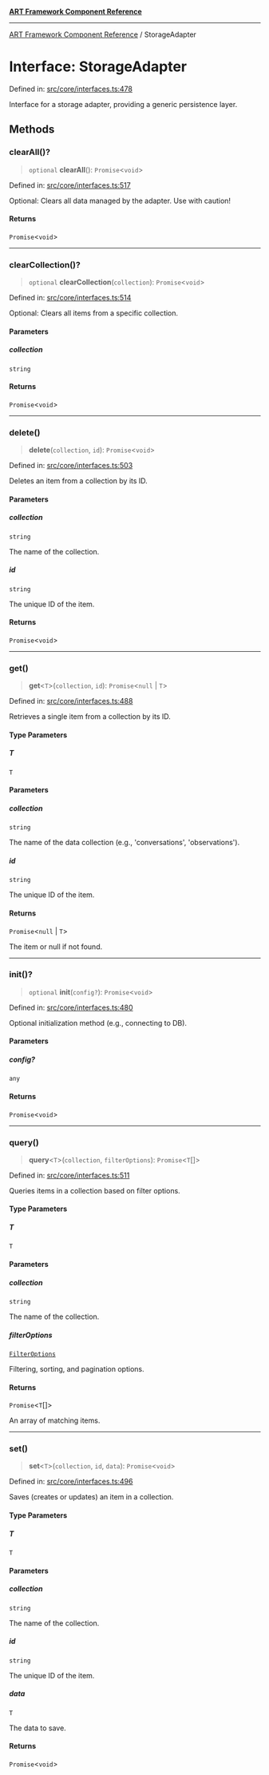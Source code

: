 [**ART Framework Component Reference**](../README.md)

***

[ART Framework Component Reference](../README.md) / StorageAdapter

# Interface: StorageAdapter

Defined in: [src/core/interfaces.ts:478](https://github.com/hashangit/ART/blob/fe46dfaaacd3f198d9540925c3184fcab0f9c813/src/core/interfaces.ts#L478)

Interface for a storage adapter, providing a generic persistence layer.

## Methods

### clearAll()?

> `optional` **clearAll**(): `Promise`\<`void`\>

Defined in: [src/core/interfaces.ts:517](https://github.com/hashangit/ART/blob/fe46dfaaacd3f198d9540925c3184fcab0f9c813/src/core/interfaces.ts#L517)

Optional: Clears all data managed by the adapter. Use with caution!

#### Returns

`Promise`\<`void`\>

***

### clearCollection()?

> `optional` **clearCollection**(`collection`): `Promise`\<`void`\>

Defined in: [src/core/interfaces.ts:514](https://github.com/hashangit/ART/blob/fe46dfaaacd3f198d9540925c3184fcab0f9c813/src/core/interfaces.ts#L514)

Optional: Clears all items from a specific collection.

#### Parameters

##### collection

`string`

#### Returns

`Promise`\<`void`\>

***

### delete()

> **delete**(`collection`, `id`): `Promise`\<`void`\>

Defined in: [src/core/interfaces.ts:503](https://github.com/hashangit/ART/blob/fe46dfaaacd3f198d9540925c3184fcab0f9c813/src/core/interfaces.ts#L503)

Deletes an item from a collection by its ID.

#### Parameters

##### collection

`string`

The name of the collection.

##### id

`string`

The unique ID of the item.

#### Returns

`Promise`\<`void`\>

***

### get()

> **get**\<`T`\>(`collection`, `id`): `Promise`\<`null` \| `T`\>

Defined in: [src/core/interfaces.ts:488](https://github.com/hashangit/ART/blob/fe46dfaaacd3f198d9540925c3184fcab0f9c813/src/core/interfaces.ts#L488)

Retrieves a single item from a collection by its ID.

#### Type Parameters

##### T

`T`

#### Parameters

##### collection

`string`

The name of the data collection (e.g., 'conversations', 'observations').

##### id

`string`

The unique ID of the item.

#### Returns

`Promise`\<`null` \| `T`\>

The item or null if not found.

***

### init()?

> `optional` **init**(`config?`): `Promise`\<`void`\>

Defined in: [src/core/interfaces.ts:480](https://github.com/hashangit/ART/blob/fe46dfaaacd3f198d9540925c3184fcab0f9c813/src/core/interfaces.ts#L480)

Optional initialization method (e.g., connecting to DB).

#### Parameters

##### config?

`any`

#### Returns

`Promise`\<`void`\>

***

### query()

> **query**\<`T`\>(`collection`, `filterOptions`): `Promise`\<`T`[]\>

Defined in: [src/core/interfaces.ts:511](https://github.com/hashangit/ART/blob/fe46dfaaacd3f198d9540925c3184fcab0f9c813/src/core/interfaces.ts#L511)

Queries items in a collection based on filter options.

#### Type Parameters

##### T

`T`

#### Parameters

##### collection

`string`

The name of the collection.

##### filterOptions

[`FilterOptions`](FilterOptions.md)

Filtering, sorting, and pagination options.

#### Returns

`Promise`\<`T`[]\>

An array of matching items.

***

### set()

> **set**\<`T`\>(`collection`, `id`, `data`): `Promise`\<`void`\>

Defined in: [src/core/interfaces.ts:496](https://github.com/hashangit/ART/blob/fe46dfaaacd3f198d9540925c3184fcab0f9c813/src/core/interfaces.ts#L496)

Saves (creates or updates) an item in a collection.

#### Type Parameters

##### T

`T`

#### Parameters

##### collection

`string`

The name of the collection.

##### id

`string`

The unique ID of the item.

##### data

`T`

The data to save.

#### Returns

`Promise`\<`void`\>
